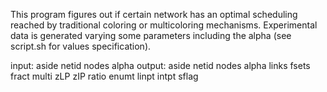 This program figures out if certain network has an optimal scheduling reached by traditional coloring or multicoloring mechanisms.
Experimental data is generated varying some parameters including the alpha (see script.sh for values specification).

input:	aside	netid	nodes	alpha
output:	aside	netid	nodes	alpha	links	fsets	fract	multi	zLP	zIP	ratio	enumt	linpt	intpt sflag
